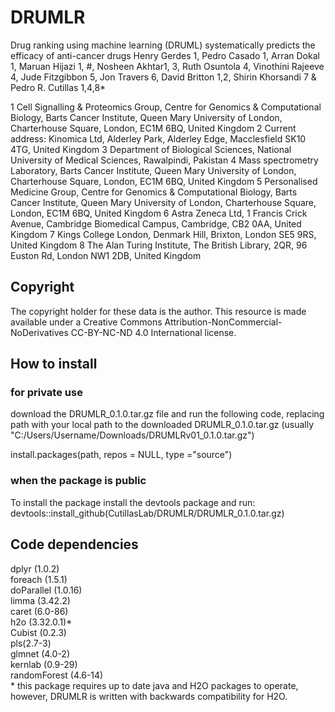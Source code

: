 # DRUMLR

Drug ranking using machine learning (DRUML) systematically predicts the efficacy of anti-cancer drugs
Henry Gerdes 1, Pedro Casado 1, Arran Dokal 1, Maruan Hijazi 1, #, Nosheen Akhtar1, 3, Ruth Osuntola 4, Vinothini Rajeeve 4, Jude Fitzgibbon 5, Jon Travers 6, David Britton 1,2, Shirin Khorsandi 7 & Pedro R. Cutillas 1,4,8*

1 Cell Signalling & Proteomics Group, Centre for Genomics & Computational Biology, Barts Cancer Institute, Queen Mary University of London, Charterhouse Square, London, EC1M 6BQ, United Kingdom 2 Current address: Kinomica Ltd, Alderley Park, Alderley Edge, Macclesfield SK10 4TG, United Kingdom 3 Department of Biological Sciences, National University of Medical Sciences, Rawalpindi, Pakistan 4 Mass spectrometry Laboratory, Barts Cancer Institute, Queen Mary University of London, Charterhouse Square, London, EC1M 6BQ, United Kingdom 5 Personalised Medicine Group, Centre for Genomics & Computational Biology, Barts Cancer Institute, Queen Mary University of London, Charterhouse Square, London, EC1M 6BQ, United Kingdom 6 Astra Zeneca Ltd, 1 Francis Crick Avenue, Cambridge Biomedical Campus, Cambridge, CB2 0AA, United Kingdom 7 Kings College London, Denmark Hill, Brixton, London SE5 9RS, United Kingdom 8 The Alan Turing Institute, The British Library, 2QR, 96 Euston Rd, London NW1 2DB, United Kingdom

## Copyright
The copyright holder for these data is the author. This resource is made available under a Creative Commons Attribution-NonCommercial-NoDerivatives CC-BY-NC-ND 4.0 International license.

## How to install
### for private use
download the DRUMLR_0.1.0.tar.gz file and run the following code, replacing path with your local path to the downloaded DRUMLR_0.1.0.tar.gz (usually "C:/Users/Username/Downloads/DRUMLRv01_0.1.0.tar.gz")

install.packages(path, 
                 repos = NULL, 
                 type ="source")

### when the package is public
To install the package install the devtools package and run:
devtools::install_github(CutillasLab/DRUMLR/DRUMLR_0.1.0.tar.gz)

## Code dependencies 
dplyr (1.0.2)\
foreach (1.5.1)\
doParallel (1.0.16)\
limma (3.42.2)\
caret (6.0-86)\
h2o (3.32.0.1)*\
Cubist (0.2.3)\
pls(2.7-3)\
glmnet (4.0-2)\
kernlab (0.9-29)\
randomForest (4.6-14)\
\* this package requires up to date java and H2O packages to operate, however, DRUMLR is written with backwards compatibility for H2O. 
